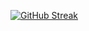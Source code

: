 [![GitHub Streak](https://github-readme-streak-stats.herokuapp.com/?user=dingjiansw101)](https://git.io/streak-stats)
